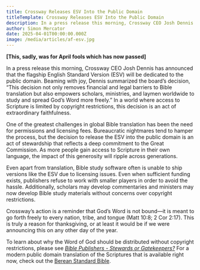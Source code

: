 ```yaml
---
title: Crossway Releases ESV Into the Public Domain
titleTemplate: Crossway Releases ESV Into the Public Domain
description: In a press release this morning, Crossway CEO Josh Dennis has announced that the flagship English Standard Version (ESV) will be dedicated to the public domain.
author: Simon Mercator
date: 2025-04-01T00:00:00.000Z
image: /media/articles/af-esv.jpg
---
```


__[This, sadly, was for April fools which has now passed]__

In a press release this morning, Crossway CEO Josh Dennis has announced that the flagship English Standard Version (ESV) will be dedicated to the public domain. Beaming with joy, Dennis summarized the board’s decision, “This decision not only removes financial and legal barriers to Bible translation but also empowers scholars, ministries, and laymen worldwide to study and spread God’s Word more freely.” In a world where access to Scripture is limited by copyright restrictions, this decision is an act of extraordinary faithfulness.

One of the greatest challenges in global Bible translation has been the need for permissions and licensing fees. Bureaucratic nightmares tend to hamper the process, but the decision to release the ESV into the public domain is an act of stewardship that reflects a deep commitment to the Great Commission. As more people gain access to Scripture in their own language, the impact of this generosity will ripple across generations.

Even apart from translation, Bible study software often is unable to ship versions like the ESV due to licensing issues. Even when sufficient funding exists, publishers refuse to work with smaller players in order to avoid the hassle. Additionally, scholars may develop commentaries and ministers may now develop Bible study materials without concerns over copyright restrictions.

Crossway’s action is a reminder that God’s Word is not bound—it is meant to go forth freely to every nation, tribe, and tongue (Matt 10:8; 2 Cor 2:17). This is truly a reason for thanksgiving, or at least it would be if we were announcing this on any other day of the year.

To learn about why the Word of God should be distributed without copyright restrictions, please see _[Bible Publishers - Stewards or Gatekeepers?](https://sellingjesus.org/articles/bible-publishers)_ For a modern public domain translation of the Scriptures that is available right now, check out the [Berean Standard Bible](https://bsb.freely.giving/).
